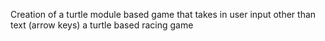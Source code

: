 Creation of a turtle module based game that takes in user input other than text (arrow keys) a turtle based racing game